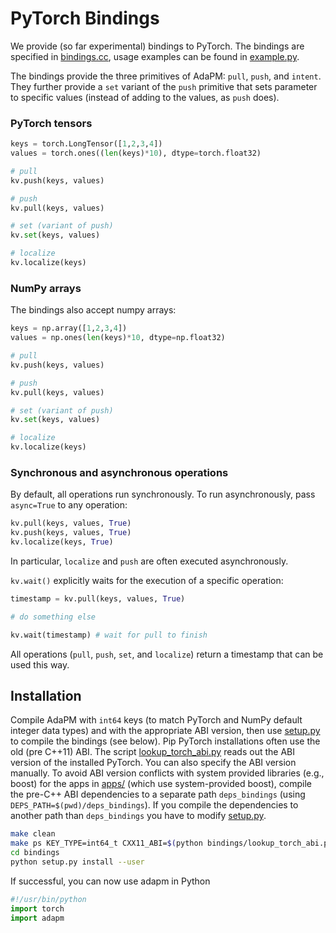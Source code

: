 # PyTorch Bindings

We provide (so far experimental) bindings to PyTorch. The bindings are specified in [bindings.cc](bindings.cc), usage examples can be found in [example.py](example.py). 

The bindings provide the three primitives of AdaPM: `pull`, `push`, and `intent`. They further provide a `set` variant of the `push` primitive that sets parameter to specific values (instead of adding to the values, as `push` does).

### PyTorch tensors

```python
keys = torch.LongTensor([1,2,3,4])
values = torch.ones((len(keys)*10), dtype=torch.float32)

# pull
kv.push(keys, values)

# push
kv.pull(keys, values)

# set (variant of push)
kv.set(keys, values)

# localize
kv.localize(keys)
```

### NumPy arrays
The bindings also accept numpy arrays:

```python
keys = np.array([1,2,3,4])
values = np.ones(len(keys)*10, dtype=np.float32)

# pull
kv.push(keys, values)

# push
kv.pull(keys, values)

# set (variant of push)
kv.set(keys, values)

# localize
kv.localize(keys)
```

### Synchronous and asynchronous operations
By default, all operations run synchronously. To run asynchronously, pass `async=True` to any operation:
```python
kv.pull(keys, values, True)
kv.push(keys, values, True)
kv.localize(keys, True)
```
In particular, `localize` and `push` are often executed asynchronously. 

`kv.wait()` explicitly waits for the execution of a specific operation: 
```python
timestamp = kv.pull(keys, values, True)

# do something else

kv.wait(timestamp) # wait for pull to finish
```
All operations (`pull`, `push`, `set`, and `localize`) return a timestamp that can be used this way.


## Installation


Compile AdaPM with `int64` keys (to match PyTorch and NumPy default integer data
types) and with the appropriate ABI version, then use [setup.py](setup.py) to
compile the bindings (see below). Pip PyTorch installations often use the old
(pre C++11) ABI. The script [lookup_torch_abi.py](lookup_torch_abi.py) reads out
the ABI version of the installed PyTorch. You can also specify the ABI version
manually. To avoid ABI version conflicts with system provided libraries (e.g.,
boost) for the apps in [apps/](apps/) (which use system-provided boost), compile
the pre-C++ ABI dependencies to a separate path `deps_bindings` (using
`DEPS_PATH=$(pwd)/deps_bindings`). If you compile the dependencies to another
path than `deps_bindings` you have to modify [setup.py](setup.py).

```bash
make clean
make ps KEY_TYPE=int64_t CXX11_ABI=$(python bindings/lookup_torch_abi.py) DEPS_PATH=$(pwd)/deps_bindings
cd bindings
python setup.py install --user
```


If successful, you can now use adapm in Python

```python
#!/usr/bin/python
import torch
import adapm
```
